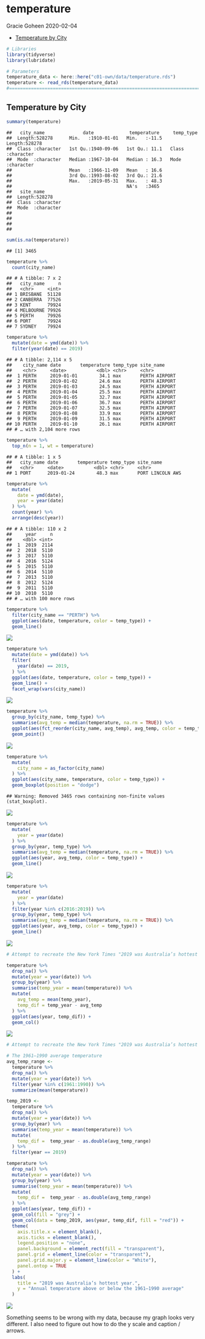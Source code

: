 temperature
================
Gracie Goheen
2020-02-04

  - [Temperature by City](#temperature-by-city)

``` r
# Libraries
library(tidyverse)
library(lubridate)

# Parameters
temperature_data <- here::here("c01-own/data/temperature.rds")
temperature <- read_rds(temperature_data)
#===============================================================================
```

## Temperature by City

``` r
summary(temperature)
```

    ##   city_name              date             temperature     temp_type        
    ##  Length:528278      Min.   :1910-01-01   Min.   :-11.5   Length:528278     
    ##  Class :character   1st Qu.:1940-09-06   1st Qu.: 11.1   Class :character  
    ##  Mode  :character   Median :1967-10-04   Median : 16.3   Mode  :character  
    ##                     Mean   :1966-11-09   Mean   : 16.6                     
    ##                     3rd Qu.:1993-08-02   3rd Qu.: 21.6                     
    ##                     Max.   :2019-05-31   Max.   : 48.3                     
    ##                                          NA's   :3465                      
    ##   site_name        
    ##  Length:528278     
    ##  Class :character  
    ##  Mode  :character  
    ##                    
    ##                    
    ##                    
    ## 

``` r
sum(is.na(temperature))
```

    ## [1] 3465

``` r
temperature %>% 
  count(city_name)
```

    ## # A tibble: 7 x 2
    ##   city_name     n
    ##   <chr>     <int>
    ## 1 BRISBANE  51128
    ## 2 CANBERRA  77526
    ## 3 KENT      79924
    ## 4 MELBOURNE 79926
    ## 5 PERTH     79926
    ## 6 PORT      79924
    ## 7 SYDNEY    79924

``` r
temperature %>% 
  mutate(date = ymd(date)) %>% 
  filter(year(date) == 2019)
```

    ## # A tibble: 2,114 x 5
    ##    city_name date       temperature temp_type site_name    
    ##    <chr>     <date>           <dbl> <chr>     <chr>        
    ##  1 PERTH     2019-01-01        34.1 max       PERTH AIRPORT
    ##  2 PERTH     2019-01-02        24.6 max       PERTH AIRPORT
    ##  3 PERTH     2019-01-03        24.5 max       PERTH AIRPORT
    ##  4 PERTH     2019-01-04        25.5 max       PERTH AIRPORT
    ##  5 PERTH     2019-01-05        32.7 max       PERTH AIRPORT
    ##  6 PERTH     2019-01-06        36.7 max       PERTH AIRPORT
    ##  7 PERTH     2019-01-07        32.5 max       PERTH AIRPORT
    ##  8 PERTH     2019-01-08        33.9 max       PERTH AIRPORT
    ##  9 PERTH     2019-01-09        31.5 max       PERTH AIRPORT
    ## 10 PERTH     2019-01-10        26.1 max       PERTH AIRPORT
    ## # … with 2,104 more rows

``` r
temperature %>% 
  top_n(n = 1, wt = temperature)
```

    ## # A tibble: 1 x 5
    ##   city_name date       temperature temp_type site_name       
    ##   <chr>     <date>           <dbl> <chr>     <chr>           
    ## 1 PORT      2019-01-24        48.3 max       PORT LINCOLN AWS

``` r
temperature %>% 
  mutate(
    date = ymd(date),
    year = year(date)
  ) %>% 
  count(year) %>% 
  arrange(desc(year))
```

    ## # A tibble: 110 x 2
    ##     year     n
    ##    <dbl> <int>
    ##  1  2019  2114
    ##  2  2018  5110
    ##  3  2017  5110
    ##  4  2016  5124
    ##  5  2015  5110
    ##  6  2014  5110
    ##  7  2013  5110
    ##  8  2012  5124
    ##  9  2011  5110
    ## 10  2010  5110
    ## # … with 100 more rows

``` r
temperature %>% 
  filter(city_name == "PERTH") %>% 
  ggplot(aes(date, temperature, color = temp_type)) +
  geom_line()
```

![](temperature_files/figure-gfm/unnamed-chunk-8-1.png)<!-- -->

``` r
temperature %>% 
  mutate(date = ymd(date)) %>% 
  filter(
    year(date) == 2019, 
  ) %>% 
  ggplot(aes(date, temperature, color = temp_type)) +
  geom_line() +
  facet_wrap(vars(city_name))
```

![](temperature_files/figure-gfm/unnamed-chunk-9-1.png)<!-- -->

``` r
temperature %>% 
  group_by(city_name, temp_type) %>% 
  summarise(avg_temp = median(temperature, na.rm = TRUE)) %>% 
  ggplot(aes(fct_reorder(city_name, avg_temp), avg_temp, color = temp_type)) +
  geom_point()
```

![](temperature_files/figure-gfm/unnamed-chunk-10-1.png)<!-- -->

``` r
temperature %>% 
  mutate(
    city_name = as_factor(city_name)
  ) %>% 
  ggplot(aes(city_name, temperature, color = temp_type)) +
  geom_boxplot(position = "dodge")
```

    ## Warning: Removed 3465 rows containing non-finite values (stat_boxplot).

![](temperature_files/figure-gfm/unnamed-chunk-11-1.png)<!-- -->

``` r
temperature %>% 
  mutate(
    year = year(date)
  ) %>% 
  group_by(year, temp_type) %>% 
  summarise(avg_temp = median(temperature, na.rm = TRUE)) %>%
  ggplot(aes(year, avg_temp, color = temp_type)) +
  geom_line()
```

![](temperature_files/figure-gfm/unnamed-chunk-12-1.png)<!-- -->

``` r
temperature %>% 
  mutate(
    year = year(date)
  ) %>% 
  filter(year %in% c(2016:2019)) %>% 
  group_by(year, temp_type) %>% 
  summarise(avg_temp = median(temperature, na.rm = TRUE)) %>%
  ggplot(aes(year, avg_temp, color = temp_type)) +
  geom_line()
```

![](temperature_files/figure-gfm/unnamed-chunk-13-1.png)<!-- -->

``` r
# Attempt to recreate the New York Times "2019 was Australia’s hottest year" graph.

temperature %>% 
  drop_na() %>% 
  mutate(year = year(date)) %>% 
  group_by(year) %>% 
  summarise(temp_year = mean(temperature)) %>% 
  mutate(
    avg_temp = mean(temp_year),
    temp_dif = temp_year - avg_temp
  ) %>% 
  ggplot(aes(year, temp_dif)) +
  geom_col()
```

![](temperature_files/figure-gfm/unnamed-chunk-14-1.png)<!-- -->

``` r
# Attempt to recreate the New York Times "2019 was Australia’s hottest year" graph.

# The 1961–1990 average temperature
avg_temp_range <- 
  temperature %>% 
  drop_na() %>% 
  mutate(year = year(date)) %>% 
  filter(year %in% c(1961:1990)) %>% 
  summarize(mean(temperature))

temp_2019 <-
  temperature %>% 
  drop_na() %>% 
  mutate(year = year(date)) %>% 
  group_by(year) %>% 
  summarise(temp_year = mean(temperature)) %>% 
  mutate(
    temp_dif =  temp_year - as.double(avg_temp_range)
  ) %>% 
  filter(year == 2019)

temperature %>% 
  drop_na() %>% 
  mutate(year = year(date)) %>% 
  group_by(year) %>% 
  summarise(temp_year = mean(temperature)) %>% 
  mutate(
    temp_dif =  temp_year - as.double(avg_temp_range)
  ) %>% 
  ggplot(aes(year, temp_dif)) +
  geom_col(fill = "grey") +
  geom_col(data = temp_2019, aes(year, temp_dif, fill = "red")) +
  theme(
    axis.title.x = element_blank(),
    axis.ticks = element_blank(),
    legend.position = "none",
    panel.background = element_rect(fill = "transparent"),
    panel.grid = element_line(color = "transparent"),
    panel.grid.major.y = element_line(color = "White"),
    panel.ontop = TRUE
  ) +
  labs(
    title = "2019 was Australia’s hottest year.",
    y = "Annual temperature above or below the 1961–1990 average"
  )
```

![](temperature_files/figure-gfm/unnamed-chunk-15-1.png)<!-- -->

Something seems to be wrong with my data, because my graph looks very
different. I also need to figure out how to do the y scale and caption /
arrows.
